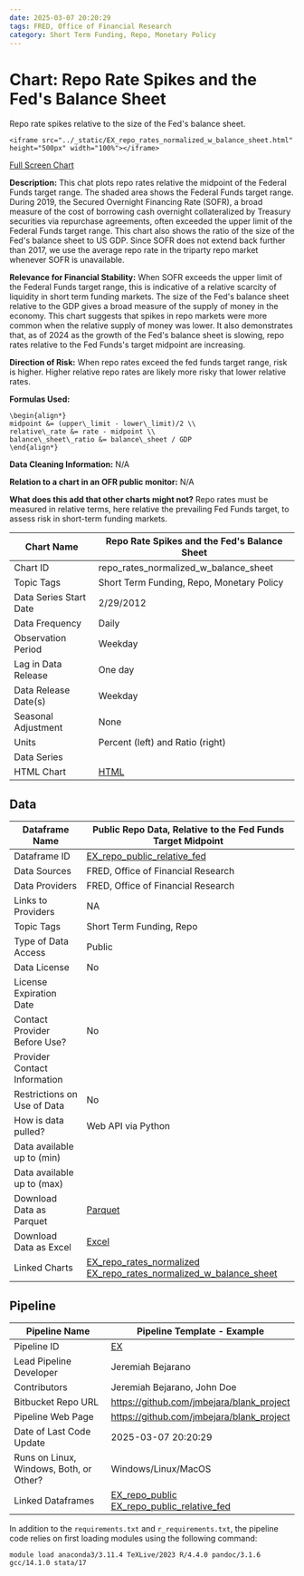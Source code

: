 ```yaml
---
date: 2025-03-07 20:20:29
tags: FRED, Office of Financial Research
category: Short Term Funding, Repo, Monetary Policy
---
```


# Chart: Repo Rate Spikes and the Fed's Balance Sheet
Repo rate spikes relative to the size of the Fed's balance sheet.

```{raw} html
<iframe src="../_static/EX_repo_rates_normalized_w_balance_sheet.html" height="500px" width="100%"></iframe>
```
[Full Screen Chart](../download_chart/EX_repo_rates_normalized_w_balance_sheet.html)


**Description:** This chat plots repo rates relative the midpoint of the Federal Funds target range. The shaded area shows the Federal Funds target range. During 2019, the Secured Overnight Financing Rate (SOFR), a broad measure of the cost of borrowing cash overnight collateralized by Treasury securities via repurchase agreements, often exceeded the upper limit of the Federal Funds target range. This chart also shows the ratio of the size of the Fed's balance sheet to US GDP. Since SOFR does not extend back further than 2017, we use the average repo rate in the triparty repo market whenever SOFR is unavailable.

**Relevance for Financial Stability:** When SOFR exceeds the upper limit of the Federal Funds target range,
this is indicative of a relative scarcity of liquidity in short term funding markets.
The size of the Fed's balance sheet relative to the GDP gives a broad measure of the supply of money in the economy. This chart suggests that spikes in repo markets were more common when the relative supply of money was lower. It also demonstrates that, as of 2024 as the growth of the Fed's balance sheet is slowing, repo rates relative to the Fed Funds's target midpoint are increasing.

**Direction of Risk:** When repo rates exceed the fed funds target range, risk is higher. Higher relative repo rates are likely more risky that lower relative rates.

**Formulas Used:**

```{math}
\begin{align*}
midpoint &= (upper\_limit - lower\_limit)/2 \\
relative\_rate &= rate - midpoint \\
balance\_sheet\_ratio &= balance\_sheet / GDP
\end{align*}
```

**Data Cleaning Information:** N/A

**Relation to a chart in an OFR public monitor:** N/A

**What does this add that other charts might not?** Repo rates must be measured in relative terms, here relative the prevailing Fed Funds target, to assess risk in short-term funding markets.





| Chart Name             | Repo Rate Spikes and the Fed's Balance Sheet                                             |
|------------------------|------------------------------------------------------------|
| Chart ID               | repo_rates_normalized_w_balance_sheet                                               |
| Topic Tags             | Short Term Funding, Repo, Monetary Policy                                |
| Data Series Start Date | 2/29/2012                                 |
| Data Frequency         | Daily                                         |
| Observation Period     | Weekday                                     |
| Lag in Data Release    | One day                                    |
| Data Release Date(s)   | Weekday                                     |
| Seasonal Adjustment    | None                                    |
| Units                  | Percent (left) and Ratio (right)                                                  |
| Data Series            |                                             |
| HTML Chart             | [HTML](../download_chart/EX_repo_rates_normalized_w_balance_sheet.html)    |

## Data

| Dataframe Name                 | Public Repo Data, Relative to the Fed Funds Target Midpoint                                                   |
|--------------------------------|--------------------------------------------------------------------------------------|
| Dataframe ID                   | [EX_repo_public_relative_fed](../dataframes/EX_repo_public_relative_fed.md)                       |
| Data Sources                   | FRED, Office of Financial Research                                        |
| Data Providers                 | FRED, Office of Financial Research                                      |
| Links to Providers             | NA                             |
| Topic Tags                     | Short Term Funding, Repo                                          |
| Type of Data Access            | Public                                              |
| Data License                   | No                                                     |
| License Expiration Date        |                                           |
| Contact Provider Before Use?   | No                                         |
| Provider Contact Information   |                                             |
| Restrictions on Use of Data    | No                                               |
| How is data pulled?            | Web API via Python                                                    |
| Data available up to (min)     |                                                              |
| Data available up to (max)     |                                                              |
| Download Data as Parquet       | [Parquet](../download_dataframe/EX_repo_public_relative_fed.parquet)            |
| Download Data as Excel         | [Excel](../download_dataframe/EX_repo_public_relative_fed.xlsx)                 |
| Linked Charts                  |   [EX_repo_rates_normalized](../charts/EX_repo_rates_normalized.md)<br>  [EX_repo_rates_normalized_w_balance_sheet](../charts/EX_repo_rates_normalized_w_balance_sheet.md)<br>   |

## Pipeline

| Pipeline Name                   | Pipeline Template - Example                       |
|---------------------------------|--------------------------------------------------------|
| Pipeline ID                     | [EX](../index.md)              |
| Lead Pipeline Developer         | Jeremiah Bejarano             |
| Contributors                    | Jeremiah Bejarano, John Doe           |
| Bitbucket Repo URL              | https://github.com/jmbejara/blank_project                        |
| Pipeline Web Page               | <a href="https://github.com/jmbejara/blank_project">https://github.com/jmbejara/blank_project</a>      |
| Date of Last Code Update        | 2025-03-07 20:20:29           |
| Runs on Linux, Windows, Both, or Other? |Windows/Linux/MacOS|
| Linked Dataframes               |  [EX_repo_public](../dataframes/EX_repo_public.md)<br>  [EX_repo_public_relative_fed](../dataframes/EX_repo_public_relative_fed.md)<br>  |


In addition to the `requirements.txt` and `r_requirements.txt`, the pipeline code relies
on first loading modules using the following command:
```
module load anaconda3/3.11.4 TeXLive/2023 R/4.4.0 pandoc/3.1.6 gcc/14.1.0 stata/17
```